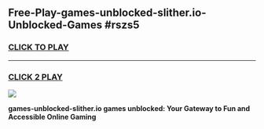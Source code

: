 
## Free-Play-games-unblocked-slither.io-Unblocked-Games #rszs5
<h3>
<a href="https://news.freeplayer.one?title=games-unblocked-slither.io&ref=8M">CLICK TO PLAY</a></h3>
<hr>

<h3>
<a href="https://news.freeplayer.one?title=games-unblocked-slither.io&ref=8M">CLICK 2 PLAY</a>
  
</h3>

<a href="https://news.freeplayer.one?title=games-unblocked-slither.io&ref=8M"><img src="https://clearcache.store/games.png"></a>


**games-unblocked-slither.io games unblocked: Your Gateway to Fun and Accessible Online Gaming**
